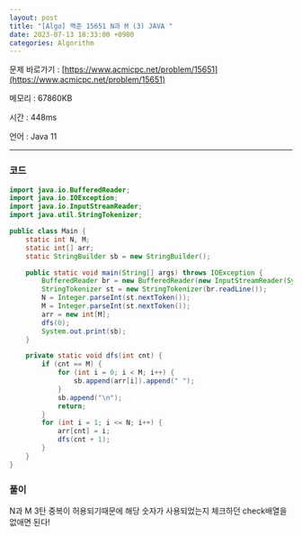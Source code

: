 ```yaml
---
layout: post
title: "[Algo] 백준 15651 N과 M (3) JAVA "
date: 2023-07-13 18:33:00 +0900
categories: Algorithm
---
```


문제 바로가기 : [https://www.acmicpc.net/problem/15651](https://www.acmicpc.net/problem/15651)

메모리 : 67860KB

시간 : 448ms

언어 : Java 11

---

### 코드

```java
import java.io.BufferedReader;
import java.io.IOException;
import java.io.InputStreamReader;
import java.util.StringTokenizer;

public class Main {
    static int N, M;
    static int[] arr;
    static StringBuilder sb = new StringBuilder();

    public static void main(String[] args) throws IOException {
        BufferedReader br = new BufferedReader(new InputStreamReader(System.in));
        StringTokenizer st = new StringTokenizer(br.readLine());
        N = Integer.parseInt(st.nextToken());
        M = Integer.parseInt(st.nextToken());
        arr = new int[M];
        dfs(0);
        System.out.print(sb);
    }

    private static void dfs(int cnt) {
        if (cnt == M) {
            for (int i = 0; i < M; i++) {
                sb.append(arr[i]).append(" ");
            }
            sb.append("\n");
            return;
        }
        for (int i = 1; i <= N; i++) {
            arr[cnt] = i;
            dfs(cnt + 1);
        }
    }
}
```

### 풀이

N과 M 3탄 중복이 허용되기때문에 해당 숫자가 사용되었는지 체크하던 check배열을 없애면 된다!
